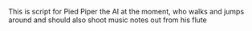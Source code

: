 This is script for Pied Piper the AI at the moment, who walks and jumps around and should also shoot music notes out from his flute
